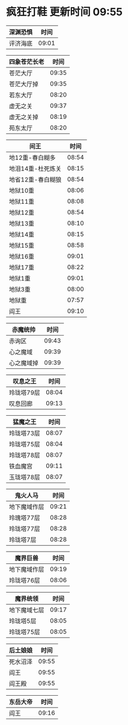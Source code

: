 # 疯狂打鞋 更新时间 09:55

| 深渊恐惧   | 时间    |
|--------|-------|
| 评济海底 | 09:01 |

| 四象苍茫长老   | 时间    |
|--------|-------|
| 苍茫大厅 | 09:35 |
| 苍茫大厅掉 | 09:35 |
| 若东大厅 | 08:20 |
| 虚无之关 | 09:37 |
| 虚无之关掉 | 08:19 |
| 苑东太厅 | 08:20 |

| 间王   | 时间    |
|--------|-------|
| 地12重-春白糊多 | 08:54 |
| 地泪14重-杜死炼关 | 08:15 |
| 地省12重-春白糊狼 | 08:54 |
| 地狱10重 | 08:06 |
| 地狱11重 | 08:08 |
| 地狱12重 | 08:54 |
| 地狱13重 | 08:10 |
| 地狱14重 | 08:15 |
| 地狱15重 | 08:58 |
| 地狱16重 | 09:01 |
| 地狱17重 | 08:22 |
| 地狱1重 | 09:01 |
| 地狱3重 | 08:00 |
| 地狱重 | 07:57 |
| 阎王 | 09:10 |

| 赤魔统帅   | 时间    |
|--------|-------|
| 赤询区 | 09:43 |
| 心之魔域 | 09:39 |
| 心之魔域掉 | 09:39 |

| 叹息之王   | 时间    |
|--------|-------|
| 玲珑塔79层 | 08:04 |
| 叹息回廊 | 09:13 |

| 猛魔之王   | 时间    |
|--------|-------|
| 玲珑塔73层 | 08:07 |
| 玲珑塔75层 | 08:04 |
| 玲珑塔78层 | 08:07 |
| 铁血魔宫 | 09:11 |
| 玉珑塔78层 | 08:07 |

| 鬼火人马   | 时间    |
|--------|-------|
| 地下魔域作层 | 09:21 |
| 玲瑰塔77层 | 08:28 |
| 玲珑塔77层 | 08:28 |
| 玲珑塔7层 | 08:28 |

| 魔界巨兽   | 时间    |
|--------|-------|
| 地下魔域作层 | 09:19 |
| 玲珑塔76层 | 08:06 |

| 魔界统领   | 时间    |
|--------|-------|
| 地下魔域七层 | 09:17 |
| 玲珑塔5层 | 08:05 |
| 玲珑塔75层 | 08:05 |

| 后土娘娘   | 时间    |
|--------|-------|
| 死水沼泽 | 09:55 |
| 阎王 | 09:55 |
| 阎王殿 | 09:55 |

| 东岳大帝   | 时间    |
|--------|-------|
| 阎王 | 09:16 |